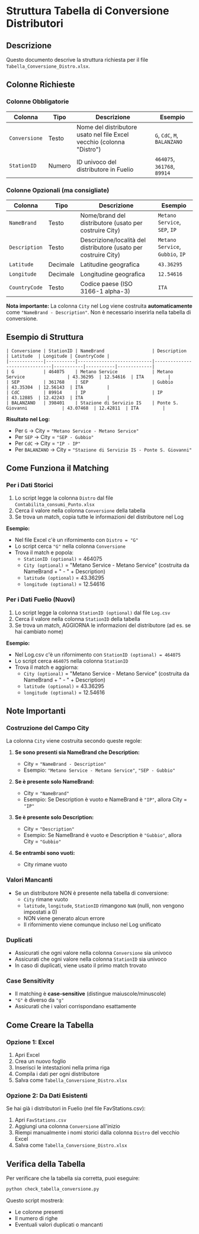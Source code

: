 # Struttura Tabella di Conversione Distributori

## Descrizione
Questo documento descrive la struttura richiesta per il file `Tabella_Conversione_Distro.xlsx`.

## Colonne Richieste

### Colonne Obbligatorie

| Colonna | Tipo | Descrizione | Esempio |
|---------|------|-------------|---------|
| `Conversione` | Testo | Nome del distributore usato nel file Excel vecchio (colonna "Distro") | `G`, `CdC`, `M`, `BALANZANO` |
| `StationID` | Numero | ID univoco del distributore in Fuelio | `464075`, `361768`, `89914` |

### Colonne Opzionali (ma consigliate)

| Colonna | Tipo | Descrizione | Esempio |
|---------|------|-------------|---------|
| `NameBrand` | Testo | Nome/brand del distributore (usato per costruire City) | `Metano Service`, `SEP`, `IP` |
| `Description` | Testo | Descrizione/località del distributore (usato per costruire City) | `Metano Service`, `Gubbio`, `IP` |
| `Latitude` | Decimale | Latitudine geografica | `43.36295` |
| `Longitude` | Decimale | Longitudine geografica | `12.54616` |
| `CountryCode` | Testo | Codice paese (ISO 3166-1 alpha-3) | `ITA` |

**Nota importante:** La colonna `City` nel Log viene costruita **automaticamente** come `"NameBrand - Description"`. Non è necessario inserirla nella tabella di conversione.

## Esempio di Struttura

```
| Conversione | StationID | NameBrand                  | Description                   | Latitude  | Longitude | CountryCode |
|-------------|-----------|----------------------------|-------------------------------|-----------|-----------|-------------|
| G           | 464075    | Metano Service             | Metano Service                | 43.36295  | 12.54616  | ITA         |
| SEP         | 361768    | SEP                        | Gubbio                        | 43.35304  | 12.56143  | ITA         |
| CdC         | 89914     | IP                         | IP                            | 43.12885  | 12.42243  | ITA         |
| BALANZANO   | 398401    | Stazione di Servizio IS    | Ponte S. Giovanni             | 43.07468  | 12.42811  | ITA         |
```

**Risultato nel Log:**
- Per `G` → City = `"Metano Service - Metano Service"`
- Per `SEP` → City = `"SEP - Gubbio"`
- Per `CdC` → City = `"IP - IP"`
- Per `BALANZANO` → City = `"Stazione di Servizio IS - Ponte S. Giovanni"`

## Come Funziona il Matching

### Per i Dati Storici
1. Lo script legge la colonna `Distro` dal file `Contabilita_consumi_Punto.xlsx`
2. Cerca il valore nella colonna `Conversione` della tabella
3. Se trova un match, copia tutte le informazioni del distributore nel Log

**Esempio:**
- Nel file Excel c'è un rifornimento con `Distro = "G"`
- Lo script cerca `"G"` nella colonna `Conversione`
- Trova il match e popola:
  - `StationID (optional)` = 464075
  - `City (optional)` = "Metano Service - Metano Service" (costruita da NameBrand + " - " + Description)
  - `latitude (optional)` = 43.36295
  - `longitude (optional)` = 12.54616

### Per i Dati Fuelio (Nuovi)
1. Lo script legge la colonna `StationID (optional)` dal file `Log.csv`
2. Cerca il valore nella colonna `StationID` della tabella
3. Se trova un match, AGGIORNA le informazioni del distributore (ad es. se hai cambiato nome)

**Esempio:**
- Nel Log.csv c'è un rifornimento con `StationID (optional) = 464075`
- Lo script cerca `464075` nella colonna `StationID`
- Trova il match e aggiorna:
  - `City (optional)` = "Metano Service - Metano Service" (costruita da NameBrand + " - " + Description)
  - `latitude (optional)` = 43.36295
  - `longitude (optional)` = 12.54616

## Note Importanti

### Costruzione del Campo City

La colonna `City` viene costruita secondo queste regole:

1. **Se sono presenti sia NameBrand che Description:**
   - City = `"NameBrand - Description"`
   - Esempio: `"Metano Service - Metano Service"`, `"SEP - Gubbio"`

2. **Se è presente solo NameBrand:**
   - City = `"NameBrand"`
   - Esempio: Se Description è vuoto e NameBrand è `"IP"`, allora City = `"IP"`

3. **Se è presente solo Description:**
   - City = `"Description"`
   - Esempio: Se NameBrand è vuoto e Description è `"Gubbio"`, allora City = `"Gubbio"`

4. **Se entrambi sono vuoti:**
   - City rimane vuoto

### Valori Mancanti
- Se un distributore NON è presente nella tabella di conversione:
  - `City` rimane vuoto
  - `latitude`, `longitude`, `StationID` rimangono `NaN` (nulli, non vengono impostati a 0)
  - NON viene generato alcun errore
  - Il rifornimento viene comunque incluso nel Log unificato

### Duplicati
- Assicurati che ogni valore nella colonna `Conversione` sia univoco
- Assicurati che ogni valore nella colonna `StationID` sia univoco
- In caso di duplicati, viene usato il primo match trovato

### Case Sensitivity
- Il matching è **case-sensitive** (distingue maiuscole/minuscole)
- `"G"` è diverso da `"g"`
- Assicurati che i valori corrispondano esattamente

## Come Creare la Tabella

### Opzione 1: Excel
1. Apri Excel
2. Crea un nuovo foglio
3. Inserisci le intestazioni nella prima riga
4. Compila i dati per ogni distributore
5. Salva come `Tabella_Conversione_Distro.xlsx`

### Opzione 2: Da Dati Esistenti
Se hai già i distributori in Fuelio (nel file FavStations.csv):
1. Apri `FavStations.csv`
2. Aggiungi una colonna `Conversione` all'inizio
3. Riempi manualmente i nomi storici dalla colonna `Distro` del vecchio Excel
4. Salva come `Tabella_Conversione_Distro.xlsx`

## Verifica della Tabella

Per verificare che la tabella sia corretta, puoi eseguire:
```python
python check_tabella_conversione.py
```

Questo script mostrerà:
- Le colonne presenti
- Il numero di righe
- Eventuali valori duplicati o mancanti

